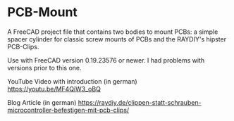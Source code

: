 # PCB-Mount
A FreeCAD project file that contains two bodies to mount PCBs: a simple spacer cylinder for classic screw mounts of PCBs and the RAYDIY's hipster PCB-Clips.

Use with FreeCAD version 0.19.23576 or newer. I had problems with versions prior to this one.

YouTube Video with introduction (in german)
https://youtu.be/MF4QiW3_oBQ

Blog Article (in german)
https://raydiy.de/clippen-statt-schrauben-microcontroller-befestigen-mit-pcb-clips/